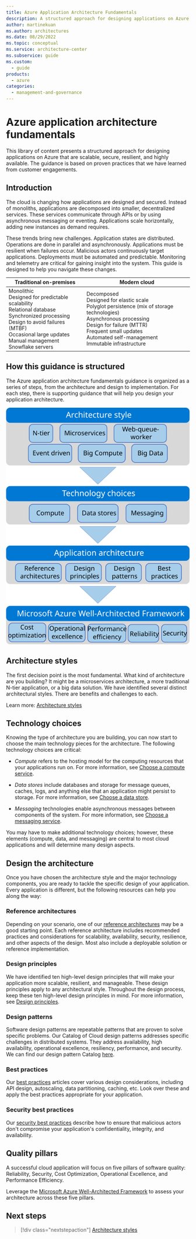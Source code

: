 ```yaml
---
title: Azure Application Architecture Fundamentals
description: A structured approach for designing applications on Azure that are scalable, resilient, and highly available
author: martinekuan
ms.author: architectures
ms.date: 08/29/2022
ms.topic: conceptual
ms.service: architecture-center
ms.subservice: guide
ms.custom:
  - guide
products:
  - azure
categories:
  - management-and-governance
---
```


# Azure application architecture fundamentals

This library of content presents a structured approach for designing applications on Azure that are scalable, secure, resilient, and highly available. The guidance is based on proven practices that we have learned from customer engagements.

## Introduction

The cloud is changing how applications are designed and secured. Instead of monoliths, applications are decomposed into smaller, decentralized services. These services communicate through APIs or by using asynchronous messaging or eventing. Applications scale horizontally, adding new instances as demand requires.

These trends bring new challenges. Application states are distributed. Operations are done in parallel and asynchronously. Applications must be resilient when failures occur. Malicious actors continuously target applications. Deployments must be automated and predictable. Monitoring and telemetry are critical for gaining insight into the system. This guide is designed to help you navigate these changes.

<table>
<thead>
    <tr><th>Traditional on-premises</th><th>Modern cloud</th></tr>
</thead>
<tbody>
<tr><td>Monolithic<br/> Designed for predictable scalability<br/> Relational database<br/> Synchronized processing<br/> Design to avoid failures (MTBF)<br/> Occasional large updates<br/> Manual management<br/> Snowflake servers</td>
<td> Decomposed<br/> Designed for elastic scale<br/> Polyglot persistence (mix of storage technologies)<br/> Asynchronous processing<br/> Design for failure (MTTR)<br/> Frequent small updates<br/> Automated self-management<br/> Immutable infrastructure<br/>
</td>
</tbody>
</table>

## How this guidance is structured

The Azure application architecture fundamentals guidance is organized as a series of steps, from the architecture and design to implementation. For each step, there is supporting guidance that will help you design your application architecture.

![Diagram that shows the structure of this guide, with the sections of this article represented in a flow diagram.](./images/a3g.svg)

## Architecture styles

The first decision point is the most fundamental. What kind of architecture are you building? It might be a microservices architecture, a more traditional N-tier application, or a big data solution. We have identified several distinct architectural styles. There are benefits and challenges to each.

Learn more: [Architecture styles](./architecture-styles/index.md)

## Technology choices

Knowing the type of architecture you are building, you can now start to choose the main technology pieces for the architecture. The following technology choices are critical:

- *Compute* refers to the hosting model for the computing resources that your applications run on. For more information, see [Choose a compute service](./technology-choices/compute-decision-tree.yml).

- *Data stores* include databases and storage for message queues, caches, logs, and anything else that an application might persist to storage. For more information, see [Choose a data store](./technology-choices/data-store-overview.md).

- *Messaging* technologies enable asynchronous messages between components of the system. For more information, see [Choose a messaging service](./technology-choices/messaging.yml).

You may have to make additional technology choices; however, these elements (compute, data, and messaging) are central to most cloud applications and will determine many design aspects.

## Design the architecture

Once you have chosen the architecture style and the major technology components, you are ready to tackle the specific design of your application. Every application is different, but the following resources can help you along the way:

### Reference architectures

Depending on your scenario, one of our [reference architectures](/azure/architecture/architectures/?filter=reference-architecture) may be a good starting point. Each reference architecture includes recommended practices and considerations for scalability, availability, security, resilience, and other aspects of the design. Most also include a deployable solution or reference implementation.

### Design principles

We have identified ten high-level design principles that will make your application more scalable, resilient, and manageable. These design principles apply to any architectural style. Throughout the design process, keep these ten high-level design principles in mind. For more information, see [Design principles](./design-principles/index.md).

### Design patterns

Software design patterns are repeatable patterns that are proven to solve specific problems. Our Catalog of Cloud design patterns addresses specific challenges in distributed systems. They address availability, high availability, operational excellence, resiliency, performance, and security. We can find our design pattern Catalog [here](../patterns/index.md).

### Best practices

Our [best practices](/azure/architecture/best-practices) articles cover various design considerations, including API design, autoscaling, data partitioning, caching, etc. Look over these and apply the best practices appropriate for your application.

### Security best practices

Our [security best practices](/security/compass/applications-services) describe how to ensure that malicious actors don't compromise your application's confidentiality, integrity, and availability.

## Quality pillars

A successful cloud application will focus on five pillars of software quality: Reliability, Security, Cost Optimization, Operational Excellence, and Performance Efficiency.

Leverage the [Microsoft Azure Well-Architected Framework](/azure/architecture/framework) to assess your architecture across these five pillars.

## Next steps

> [!div class="nextstepaction"]
> [Architecture styles](./architecture-styles/index.md)
